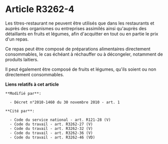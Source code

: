 # Article R3262-4

Les titres-restaurant ne peuvent être utilisés que dans les restaurants et auprès des organismes ou entreprises assimilés
ainsi qu'auprès des détaillants en fruits et légumes, afin d'acquitter en tout ou en partie le prix d'un repas.

Ce repas peut être composé de préparations alimentaires directement consommables, le cas échéant à réchauffer ou à
décongeler, notamment de produits laitiers.

Il peut également être composé de fruits et légumes, qu'ils soient ou non directement consommables.

**Liens relatifs à cet article**

	**Modifié par**:

	  - Décret n°2010-1460 du 30 novembre 2010 - art. 1

	**Cité par**:

	  - Code du service national - art. R121-28 (V)
	  - Code du travail - art. R3262-27 (V)
	  - Code du travail - art. R3262-32 (V)
	  - Code du travail - art. R3262-36 (V)
	  - Code du travail - art. R3262-46 (VD)

